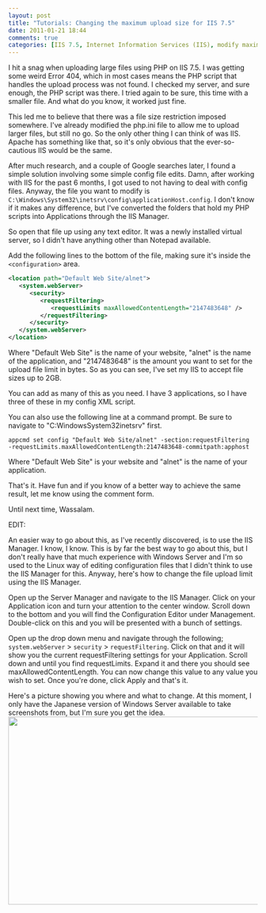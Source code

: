 ```yaml
---
layout: post
title: "Tutorials: Changing the maximum upload size for IIS 7.5"
date: 2011-01-21 18:44
comments: true
categories: [IIS 7.5, Internet Information Services (IIS), modify maximum upload size, Tutorials, Windows Server, windows server]
---
```

I hit a snag when uploading large files using PHP on IIS 7.5. I was getting some weird Error 404, which in most cases means the PHP script that handles the upload process was not found. I checked my server, and sure enough, the PHP script was there. I tried again to be sure, this time with a smaller file. And what do you know, it worked just fine.

This led me to believe that there was a file size restriction imposed somewhere. I've already modified the php.ini file to allow me to upload larger files, but still no go. So the only other thing I can think of was IIS. Apache has something like that, so it's only obvious that the ever-so-cautious IIS would be the same.

After much research, and a couple of Google searches later, I found a simple solution involving some simple config file edits. Damn, after working with IIS for the past 6 months, I got used to not having to deal with config files. Anyway, the file you want to modify is `C:\Windows\System32\inetsrv\config\applicationHost.config`. I don't know if it makes any difference, but I've converted the folders that hold my PHP scripts into Applications through the IIS Manager.

So open that file up using any text editor. It was a newly installed virtual server, so I didn't have anything other than Notepad available.

<!--more-->

Add the following lines to the bottom of the file, making sure it's inside the `<configuration>` area.

```xml
<location path="Default Web Site/alnet">
   <system.webServer>
      <security>
         <requestFiltering>
            <requestLimits maxAllowedContentLength="2147483648" />
         </requestFiltering>
      </security>
   </system.webServer>
</location>
```

Where "Default Web Site" is the name of your website, "alnet" is the name of the application, and "2147483648" is the amount you want to set for the upload file limit in bytes. So as you can see, I've set my IIS to accept file sizes up to 2GB.

You can add as many of this as you need. I have 3 applications, so I have three of these in my config XML script.

You can also use the following line at a command prompt. Be sure to navigate to "C:WindowsSystem32inetsrv" first.

```shell
appcmd set config "Default Web Site/alnet" -section:requestFiltering
-requestLimits.maxAllowedContentLength:2147483648-commitpath:apphost
```

Where "Default Web Site" is your website and "alnet" is the name of your application.

That's it. Have fun and if you know of a better way to achieve the same result, let me know using the comment form.

Until next time, Wassalam.

EDIT:

An easier way to go about this, as I've recently discovered, is to use the IIS Manager. I know, I know. This is by far the best way to go about this, but I don't really have that much experience with Windows Server and I'm so used to the Linux way of editing configuration files that I didn't think to use the IIS Manager for this. Anyway, here's how to change the file upload limit using the IIS Manager.

Open up the Server Manager and navigate to the IIS Manager. Click on your Application icon and turn your attention to the center window. Scroll down to the bottom and you will find the Configuration Editor under Management. Double-click on this and you will be presented with a bunch of settings.

Open up the drop down menu and navigate through the following; `system.webServer` > `security` > `requestFiltering`. Click on that and it will show you the current requestFiltering settings for your Application. Scroll down and until you find requestLimits. Expand it and there you should see maxAllowedContentLength. You can now change this value to any value you wish to set. Once you're done, click Apply and that's it.

Here's a picture showing you where and what to change. At this moment, I only have the Japanese version of Windows Server available to take screenshots from, but I'm sure you get the idea.
<a href="http://subject9.files.wordpress.com/2011/08/28.png"><img class="size-full wp-image-778 aligncenter" title="28" src="http://subject9.files.wordpress.com/2011/08/28.png" alt="" width="578" height="379" /></a>
